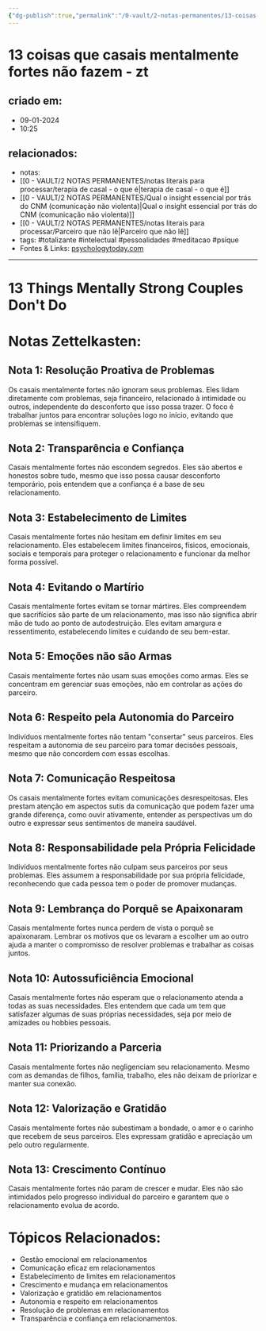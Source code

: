 ```yaml
---
{"dg-publish":true,"permalink":"/0-vault/2-notas-permanentes/13-coisas-que-casais-mentalmente-fortes-nao-fazem-zt/","tags":["permanente","totalizante","intelectual","pessoalidades","meditacao","psique"],"dgHomeLink":true,"dgShowLocalGraph":true,"dgShowFileTree":true,"dgEnableSearch":true,"noteIcon":""}
---
```


# 13 coisas que casais mentalmente fortes não fazem - zt

## criado em: 
- 09-01-2024
- 10:25
## relacionados:
- notas: 
- [[0 - VAULT/2 NOTAS PERMANENTES/notas literais para processar/terapia de casal - o que é\|terapia de casal - o que é]]
- [[0 - VAULT/2 NOTAS PERMANENTES/Qual o insight essencial por trás do CNM (comunicação não violenta)\|Qual o insight essencial por trás do CNM (comunicação não violenta)]]
- [[0 - VAULT/2 NOTAS PERMANENTES/notas literais para processar/Parceiro que não lê\|Parceiro que não lê]]
- tags: #totalizante #intelectual #pessoalidades #meditacao #psique  
- Fontes & Links: [psychologytoday.com](https://www.psychologytoday.com/us/blog/what-mentally-strong-people-dont-do/202401/13-things-mentally-strong-couples-dont-do)

---

# 13 Things Mentally Strong Couples Don't Do
# Notas Zettelkasten:

## Nota 1: Resolução Proativa de Problemas
Os casais mentalmente fortes não ignoram seus problemas. Eles lidam diretamente com problemas, seja financeiro, relacionado à intimidade ou outros, independente do desconforto que isso possa trazer. O foco é trabalhar juntos para encontrar soluções logo no início, evitando que problemas se intensifiquem.

## Nota 2: Transparência e Confiança
Casais mentalmente fortes não escondem segredos. Eles são abertos e honestos sobre tudo, mesmo que isso possa causar desconforto temporário, pois entendem que a confiança é a base de seu relacionamento.

## Nota 3: Estabelecimento de Limites
Casais mentalmente fortes não hesitam em definir limites em seu relacionamento. Eles estabelecem limites financeiros, físicos, emocionais, sociais e temporais para proteger o relacionamento e funcionar da melhor forma possível.

## Nota 4: Evitando o Martírio
Casais mentalmente fortes evitam se tornar mártires. Eles compreendem que sacrifícios são parte de um relacionamento, mas isso não significa abrir mão de tudo ao ponto de autodestruição. Eles evitam amargura e ressentimento, estabelecendo limites e cuidando de seu bem-estar.

## Nota 5: Emoções não são Armas
Casais mentalmente fortes não usam suas emoções como armas. Eles se concentram em gerenciar suas emoções, não em controlar as ações do parceiro.

## Nota 6: Respeito pela Autonomia do Parceiro
Indivíduos mentalmente fortes não tentam "consertar" seus parceiros. Eles respeitam a autonomia de seu parceiro para tomar decisões pessoais, mesmo que não concordem com essas escolhas.

## Nota 7: Comunicação Respeitosa
Os casais mentalmente fortes evitam comunicações desrespeitosas. Eles prestam atenção em aspectos sutis da comunicação que podem fazer uma grande diferença, como ouvir ativamente, entender as perspectivas um do outro e expressar seus sentimentos de maneira saudável.

## Nota 8: Responsabilidade pela Própria Felicidade
Indivíduos mentalmente fortes não culpam seus parceiros por seus problemas. Eles assumem a responsabilidade por sua própria felicidade, reconhecendo que cada pessoa tem o poder de promover mudanças.

## Nota 9: Lembrança do Porquê se Apaixonaram
Casais mentalmente fortes nunca perdem de vista o porquê se apaixonaram. Lembrar os motivos que os levaram a escolher um ao outro ajuda a manter o compromisso de resolver problemas e trabalhar as coisas juntos.

## Nota 10: Autossuficiência Emocional
Casais mentalmente fortes não esperam que o relacionamento atenda a todas as suas necessidades. Eles entendem que cada um tem que satisfazer algumas de suas próprias necessidades, seja por meio de amizades ou hobbies pessoais.

## Nota 11: Priorizando a Parceria
Casais mentalmente fortes não negligenciam seu relacionamento. Mesmo com as demandas de filhos, família, trabalho, eles não deixam de priorizar e manter sua conexão.

## Nota 12: Valorização e Gratidão
Casais mentalmente fortes não subestimam a bondade, o amor e o carinho que recebem de seus parceiros. Eles expressam gratidão e apreciação um pelo outro regularmente.

## Nota 13: Crescimento Contínuo
Casais mentalmente fortes não param de crescer e mudar. Eles não são intimidados pelo progresso individual do parceiro e garantem que o relacionamento evolua de acordo.

# Tópicos Relacionados:
- Gestão emocional em relacionamentos
- Comunicação eficaz em relacionamentos
- Estabelecimento de limites em relacionamentos
- Crescimento e mudança em relacionamentos
- Valorização e gratidão em relacionamentos
- Autonomia e respeito em relacionamentos
- Resolução de problemas em relacionamentos
- Transparência e confiança em relacionamentos.